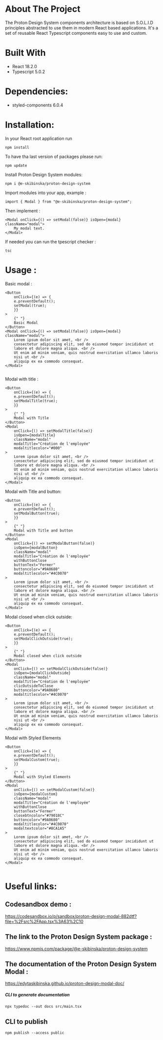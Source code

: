 # About The Project

The Proton Design System components architecture is based on S.O.L.I.D principles abstracted to use them in modern React based applications.
It's a set of reusable React Typescript components easy to use and custom.

# Built With
- React 18.2.0
- Typescript 5.0.2

# Dependencies:
- styled-components 6.0.4

# Installation:
In your React root application run 
```
npm install
```

To have tha last version of packages please run:
```
npm update
```

Install Proton Design System modules:
```
npm i @e-skibinska/proton-design-system
```

Import modules into your app, example : 
```
import { Modal } from "@e-skibinska/proton-design-system";

```

Then implement : 
```
<Modal onClick={() => setModal(false)} isOpen={modal} className="modal">
    My modal text.
</Modal>
```

If needed you can run the tpescript checker : 
```
tsc
```


# Usage :

Basic modal :

````
<Button
    onClick={(e) => {
    e.preventDefault();
    setModal(true);
    }}
>
    {" "}
    Basic Modal
</Button>
<Modal onClick={() => setModal(false)} isOpen={modal} className="modal">
    Lorem ipsum dolor sit amet, <br />
    consectetur adipiscing elit, sed do eiusmod tempor incididunt ut
    labore et dolore magna aliqua. <br />
    Ut enim ad minim veniam, quis nostrud exercitation ullamco laboris
    nisi ut <br />
    aliquip ex ea commodo consequat.
</Modal>


````
Modal with title :


````
<Button
    onClick={(e) => {
    e.preventDefault();
    setModalTitle(true);
    }}
>
    {" "}
    Modal with Title
</Button>
<Modal
    onClick={() => setModalTitle(false)}
    isOpen={modalTitle}
    className="modal"
    modalTitle="Création de l'employée"
    modaltitlecolor="#000"
>
    Lorem ipsum dolor sit amet, <br />
    consectetur adipiscing elit, sed do eiusmod tempor incididunt ut
    labore et dolore magna aliqua. <br />
    Ut enim ad minim veniam, quis nostrud exercitation ullamco laboris
    nisi ut <br />
    aliquip ex ea commodo consequat.
</Modal>

````
Modal with Title and button:


````
<Button
    onClick={(e) => {
    e.preventDefault();
    setModalButton(true);
    }}
>
    {" "}
    Modal with Title and button
</Button>
<Modal
    onClick={() => setModalButton(false)}
    isOpen={modalButton}
    className="modal"
    modalTitle="Création de l'employée"
    withButtonClose
    buttonText="Fermer"
    buttoncolor="#9A0680"
    modaltitlecolor="#4C0070"
>
    Lorem ipsum dolor sit amet, <br />
    consectetur adipiscing elit, sed do eiusmod tempor incididunt ut
    labore et dolore magna aliqua. <br />
    Ut enim ad minim veniam, quis nostrud exercitation ullamco laboris
    nisi ut <br />
    aliquip ex ea commodo consequat.
</Modal>

````
Modal closed when click outside:


````
<Button
    onClick={(e) => {
    e.preventDefault();
    setModalClickOutside(true);
    }}
>
    {" "}
    Modal closed when click outside
</Button>
<Modal
    onClick={() => setModalClickOutside(false)}
    isOpen={modalClickOutside}
    className="modal"
    modalTitle="Création de l'employée"
    clicOutsideToClose
    buttoncolor="#9A0680"
    modaltitlecolor="#4C0070"
>
    Lorem ipsum dolor sit amet, <br />
    consectetur adipiscing elit, sed do eiusmod tempor incididunt ut
    labore et dolore magna aliqua. <br />
    Ut enim ad minim veniam, quis nostrud exercitation ullamco laboris
    nisi ut <br />
    aliquip ex ea commodo consequat.
</Modal>

````
Modal with Styled Elements


````
<Button
    onClick={(e) => {
    e.preventDefault();
    setModalCustom(true);
    }}
>
    {" "}
    Modal with Styled Elements
</Button>
<Modal
    onClick={() => setModalCustom(false)}
    isOpen={modalCustom}
    className="modal"
    modalTitle="Création de l'employée"
    withButtonClose
    buttonText="Fermer"
    closebtncolor="#79018C"
    buttoncolor="#9A0680"
    modaltitlecolor="#4C0070"
    modaltextcolor="#8CA1A5"
>
    Lorem ipsum dolor sit amet, <br />
    consectetur adipiscing elit, sed do eiusmod tempor incididunt ut
    labore et dolore magna aliqua. <br />
    Ut enim ad minim veniam, quis nostrud exercitation ullamco laboris
    nisi ut <br />
    aliquip ex ea commodo consequat.
</Modal>


````

# Useful links:
## Codesandbox demo :

https://codesandbox.io/p/sandbox/proton-design-modal-882dtf?file=%2Fsrc%2FApp.tsx%3A63%2C10

## The link to the Proton Design System package :

https://www.npmjs.com/package/@e-skibinska/proton-design-system

## The documentation of the Proton Design System Modal :

https://edytaskibinska.github.io/proton-design-modal-doc/








##### CLI to generate documentation

```
npx typedoc --out docs src/main.tsx
```

## CLI to publish

```
npm publish --access public
```
